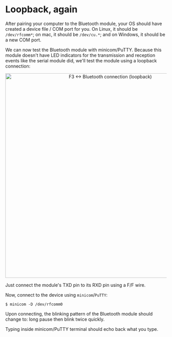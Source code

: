 # Loopback, again

After pairing your computer to the Bluetooth module, your OS should have created a device file / COM
port for you. On Linux, it should be `/dev/rfcomm*`; on mac, it should be `/dev/cu.*`; and on
Windows, it should be a new COM port.

We can now test the Bluetooth module with minicom/PuTTY. Because this module doesn't have LED
indicators for the transmission and reception events like the serial module did, we'll test the
module using a loopback connection:

<p align="center">
<img height=640 title="F3 <-> Bluetooth connection (loopback)" src="../assets/f3-bluetooth-loopback.png">
</p>

Just connect the module's TXD pin to its RXD pin using a F/F wire.

Now, connect to the device using `minicom`/`PuTTY`:

``` console
$ minicom -D /dev/rfcomm0
```

Upon connecting, the blinking pattern of the Bluetooth module should change to: long pause then
blink twice quickly.

Typing inside minicom/PuTTY terminal should echo back what you type.
